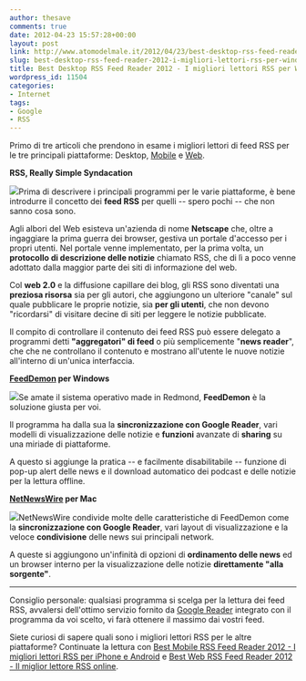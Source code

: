 ```yaml
---
author: thesave
comments: true
date: 2012-04-23 15:57:28+00:00
layout: post
link: http://www.atomodelmale.it/2012/04/23/best-desktop-rss-feed-reader-2012-i-migliori-lettori-rss-per-windows-e-mac/
slug: best-desktop-rss-feed-reader-2012-i-migliori-lettori-rss-per-windows-e-mac
title: Best Desktop RSS Feed Reader 2012 - I migliori lettori RSS per Windows e Mac
wordpress_id: 11504
categories:
- Internet
tags:
- Google
- RSS
---
```


Primo di tre articoli che prendono in esame i migliori lettori di feed RSS per le tre principali piattaforme: Desktop, [Mobile](http://www.atomodelmale.it/2012/04/23/best-mobile-feed-reader-2012-i-migliori-lettori-rss-per-iphone-e-android/) e [Web](http://www.atomodelmale.it/2012/04/23/best-web-feed-reader-2012-il-miglior-lettore-rss-online/).

**RSS, Really Simple Syndacation**

![](http://www.atomodelmale.it/wp-content/uploads/2012/04/Feed.png)Prima di descrivere i principali programmi per le varie piattaforme, è bene introdurre il concetto dei **feed RSS** per quelli -- spero pochi -- che non sanno cosa sono.

Agli albori del Web esisteva un'azienda di nome **Netscape** che, oltre a ingaggiare la prima guerra dei browser, gestiva un portale d'accesso per i propri utenti. Nel portale venne implementato, per la prima volta, un **protocollo di descrizione delle notizie** chiamato RSS, che di lì a poco venne adottato dalla maggior parte dei siti di informazione del web.

Col **web 2.0** e la diffusione capillare dei blog, gli RSS sono diventati una **preziosa risorsa** sia per gli autori, che aggiungono un ulteriore "canale" sul quale pubblicare le proprie notizie, sia **per gli utenti**, che non devono "ricordarsi" di visitare decine di siti per leggere le notizie pubblicate.

Il compito di controllare il contenuto dei feed RSS può essere delegato a programmi detti **"aggregatori" di feed** o più semplicemente "**news reader**", che che ne controllano il contenuto e mostrano all'utente le nuove notizie all'interno di un'unica interfaccia.

**[FeedDemon](http://www.feeddemon.com/) per Windows**

![](http://www.atomodelmale.it/wp-content/uploads/2012/04/FeedDemon-300x250.png)Se amate il sistema operativo made in Redmond, **FeedDemon** è la soluzione giusta per voi.

Il programma ha dalla sua la **sincronizzazione con Google Reader**, vari modelli di visualizzazione delle notizie e **funzioni** avanzate di **sharing** su una miriade di piattaforme.

A questo si aggiunge la pratica -- e facilmente disabilitabile -- funzione di pop-up alert delle news e il download automatico dei podcast e delle notizie per la lettura offline.

**[NetNewsWire](http://netnewswireapp.com/mac) per Mac**

![](http://www.atomodelmale.it/wp-content/uploads/2012/04/NetNewsWire-300x297.png)NetNewsWire condivide molte delle caratteristiche di FeedDemon come la **sincronizzazione con Google Reader**, vari layout di visualizzazione e la veloce **condivisione** delle news sui principali network.

A queste si aggiungono un'infinità di opzioni di **ordinamento delle news** ed un browser interno per la visualizzazione delle notizie **direttamente "alla sorgente"**.



* * *



Consiglio personale: qualsiasi programma si scelga per la lettura dei feed RSS, avvalersi dell'ottimo servizio fornito da [Google Reader](http://www.atomodelmale.it/#) integrato con il programma da voi scelto, vi farà ottenere il massimo dai vostri feed.

Siete curiosi di sapere quali sono i migliori lettori RSS per le altre piattaforme? Continuate la lettura con [Best Mobile RSS Feed Reader 2012 - I migliori lettori RSS per iPhone e Android](http://www.atomodelmale.it/2012/04/23/best-mobile-feed-reader-2012-i-migliori-lettori-rss-per-iphone-e-android/) e [Best Web RSS Feed Reader 2012 - Il miglior lettore RSS online](http://www.atomodelmale.it/2012/04/23/best-web-feed-reader-2012-il-miglior-lettore-rss-online/).
